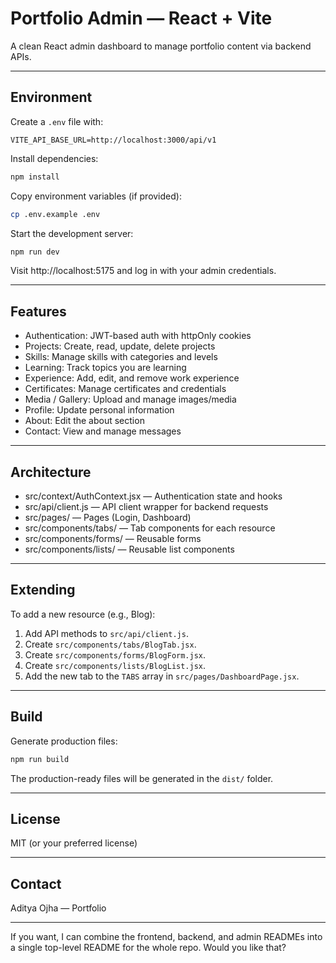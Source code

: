 # Portfolio Admin — React + Vite

A clean React admin dashboard to manage portfolio content via backend APIs.

---

## Environment

Create a `.env` file with:

```env
VITE_API_BASE_URL=http://localhost:3000/api/v1
```

Install dependencies:

```bash
npm install
```

Copy environment variables (if provided):

```bash
cp .env.example .env
```

Start the development server:

```bash
npm run dev
```

Visit http://localhost:5175 and log in with your admin credentials.

---

## Features

- Authentication: JWT-based auth with httpOnly cookies
- Projects: Create, read, update, delete projects
- Skills: Manage skills with categories and levels
- Learning: Track topics you are learning
- Experience: Add, edit, and remove work experience
- Certificates: Manage certificates and credentials
- Media / Gallery: Upload and manage images/media
- Profile: Update personal information
- About: Edit the about section
- Contact: View and manage messages

---

## Architecture

- src/context/AuthContext.jsx — Authentication state and hooks
- src/api/client.js — API client wrapper for backend requests
- src/pages/ — Pages (Login, Dashboard)
- src/components/tabs/ — Tab components for each resource
- src/components/forms/ — Reusable forms
- src/components/lists/ — Reusable list components

---

## Extending

To add a new resource (e.g., Blog):

1. Add API methods to `src/api/client.js`.
2. Create `src/components/tabs/BlogTab.jsx`.
3. Create `src/components/forms/BlogForm.jsx`.
4. Create `src/components/lists/BlogList.jsx`.
5. Add the new tab to the `TABS` array in `src/pages/DashboardPage.jsx`.

---

## Build

Generate production files:

```bash
npm run build
```

The production-ready files will be generated in the `dist/` folder.

---

## License

MIT (or your preferred license)

---

## Contact

Aditya Ojha — Portfolio

---

If you want, I can combine the frontend, backend, and admin READMEs into a single top-level README for the whole repo. Would you like that?
